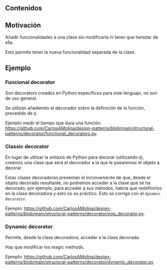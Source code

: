 ## Contenidos

## Motivación

Añadir funcionalidades a una clase sin modificarla ni tener que heredar de ella.

Esto permite tener la nueva funcionalidad separada de la clase.

## Ejemplo

### Funcional decorator

Son decorators creados en Python específicos para este lenguaje, no son de uso general. 

Se utilizan añadiendo el decorador sobre la definición de la función, precedido de `@`.

Ejemplo medir el tiempo que dura una función: <https://github.com/CarlosAMolina/design-patterns/blob/main/structural-patterns/decorator/functional_decorators.py>.

### Classic decorator

En lugar de utilizar la sintaxis de Python para decorar (utilizando `@`), creamos una clase que será el decorador a la que le pasaremos el objeto a decorar.

Estas clases decoradoras presentan el inconveniente de que, desde el objeto decorado resultante, no podremos acceder  a la clase que se ha decorado, por ejemplo, para acceder a sus métodos, habría que redefinirlos en la clase decoradora y esto no es práctico. Esto se corrige con el `dynamic decorator`.

Ejemplo: <https://github.com/CarlosAMolina/design-patterns/blob/main/structural-patterns/decorator/oop_decorator.py>.

### Dynamic decorator

Permite, desde la clase decoradora, acceder a la clase decorada.

Hay que modificar los magic methods.

Ejemplo: <https://github.com/CarlosAMolina/design-patterns/blob/main/structural-patterns/decorator/dynamic_decorator.py>.
